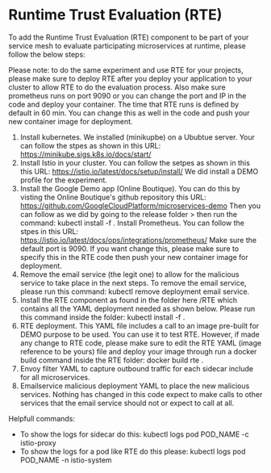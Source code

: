 # Runtime Trust Evaluation (RTE)
To add the Runtime Trust Evaluation (RTE) component to be part of your service mesh to evaluate participating microservices at runtime, please follow the below steps: 

Please note: to do the same experiment and use RTE for your projects, please make sure to deploy RTE after you deploy your application to your cluster to allow RTE to do the evaluation process. Also make sure prometheus runs on port 9090 or you can change the port and IP in the code and deploy your container. The time that RTE runs is defined by default in 60 min. You can change this as well in the code and push your new container image for deployment.

1. Install kubernetes. We installed (minikupbe) on a Ububtue server. Your can follow the stpes as shown in this URL: https://minikube.sigs.k8s.io/docs/start/
2. Install Istio in your cluster. You can follow the setpes as shown in this this URL: https://istio.io/latest/docs/setup/install/ We did install a DEMO profile for the experiment.
3. Install the Google Demo app (Online Boutique). You can do this by visting the Online Boutique's github repository this URL: https://github.com/GoogleCloudPlatform/microservices-demo Then you can follow as we did by going to the release folder > then run the command: kubectl install -f .
Install Prometheus. You can follow the stpes in this URL: https://istio.io/latest/docs/ops/integrations/prometheus/ Make sure the default port is 9090. If you want change this, please make sure to specify this in the RTE code then push your new container image for deployment.
5. Remove the email service (the legit one) to allow for the malicious service to take place in the next steps. To remove the email service, please run this command: kubectl remove deployment email service. 
6. Install the RTE component as found in the folder here /RTE which contains all the YAML deployment needed as shown below. Please run this command inside the folder: kubectl install -f .
  1. RTE deployment. This YAML file includes a call to an image pre-built for DEMO purpose to be used. You can use it to test RTE. However, if made any change to RTE code, please make sure to edit the RTE YAML (image reference to be yours) file and deploy your image through run a docker build command inside the RTE folder:  docker build rte .
  2. Envoy filter YAML to capture outbound traffic for each sidecar include for all microservices.
  3. Emailservice malicious deployment YAML to place the new malicious services. Nothing has changed in this code expect to make calls to other services that the email service should not or expect to call at all.
  


Helpfull commands: 
- To show the logs for sidecar do this: kubectl logs pod POD_NAME -c istio-proxy 
- To show the logs for a pod like RTE do this please: kubectl logs pod POD_NAME -n istio-system 


